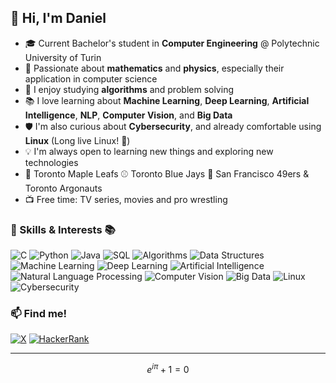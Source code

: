 <!--
**thedanicode24/thedanicode24** is a ✨ _special_ ✨ repository because its `README.md` (this file) appears on your GitHub profile.

Here are some ideas to get you started:

- 🔭 I’m currently working on ...
- 🌱 I’m currently learning ...
- 👯 I’m looking to collaborate on ...
- 🤔 I’m looking for help with ...
- 💬 Ask me about ...
- 📫 How to reach me: ...
- 😄 Pronouns: ...
- ⚡ Fun fact: ...
-->


## 👋 Hi, I'm Daniel

- 🎓 Current Bachelor's student in **Computer Engineering** @ Polytechnic University of Turin
- 🧮 Passionate about **mathematics** and **physics**, especially their application in computer science  
- 🧠 I enjoy studying **algorithms** and problem solving  
- 📚 I love learning about **Machine Learning**, **Deep Learning**, **Artificial Intelligence**, **NLP**, **Computer Vision**, and **Big Data**  
- 🛡️ I'm also curious about **Cybersecurity**, and already comfortable using **Linux** (Long live Linux! 🐧)  
- 💡 I'm always open to learning new things and exploring new technologies
- 🏒 Toronto Maple Leafs ⚾ Toronto Blue Jays 🏈 San Francisco 49ers & Toronto Argonauts
- 📺 Free time: TV series, movies and pro wrestling

### 🔧 Skills & Interests 📚

![C](https://img.shields.io/badge/C-00599C?style=for-the-badge&logo=c&logoColor=white)
![Python](https://img.shields.io/badge/Python-3776AB?style=for-the-badge&logo=python&logoColor=white)
![Java](https://img.shields.io/badge/Java-007396?style=for-the-badge&logo=java&logoColor=white)
![SQL](https://img.shields.io/badge/SQL-4479A1?style=for-the-badge&logo=sqlite&logoColor=white)
![Algorithms](https://img.shields.io/badge/Algorithms-ff69b4?style=for-the-badge&logo=algolia&logoColor=white)
![Data Structures](https://img.shields.io/badge/Data%20Structures-4caf50?style=for-the-badge)
![Machine Learning](https://img.shields.io/badge/Machine%20Learning-f7931e?style=for-the-badge&logo=tensorflow&logoColor=white)
![Deep Learning](https://img.shields.io/badge/Deep%20Learning-ff6f61?style=for-the-badge)
![Artificial Intelligence](https://img.shields.io/badge/AI-008080?style=for-the-badge)
![Natural Language Processing](https://img.shields.io/badge/NLP-673ab7?style=for-the-badge)
![Computer Vision](https://img.shields.io/badge/Computer%20Vision-3f51b5?style=for-the-badge)
![Big Data](https://img.shields.io/badge/Big%20Data-ef6c00?style=for-the-badge)
![Linux](https://img.shields.io/badge/Linux-FCC624?style=for-the-badge&logo=linux&logoColor=black)
![Cybersecurity](https://img.shields.io/badge/Cybersecurity-ff5722?style=for-the-badge)



### 📫 Find me!

[![X](https://img.shields.io/badge/X-1DA1F2?style=for-the-badge&logo=x&logoColor=white)](https://x.com/thedanicode24)
[![HackerRank](https://img.shields.io/badge/HackerRank-Profile-2EC866?style=for-the-badge&logo=hackerrank&logoColor=white)](https://www.hackerrank.com/thedanicode24)  

---

$$
\displaystyle e^{i\pi} + 1 = 0
$$


